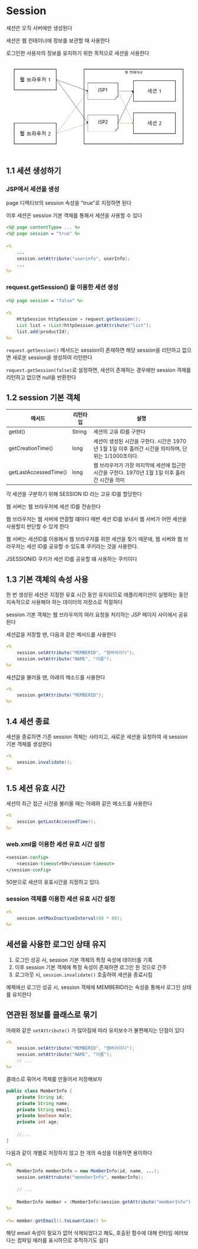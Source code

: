 # Session

세션은 오직 서버에만 생성된다

세션은 웹 컨테이너에 정보를 보관할 때 사용한다

로그인한 사용자의 정보를 유지하기 위한 목적으로 세션을 사용한다

<img src="https://github.com/Geol2/Today-I-Learned/blob/main/JSP/images/session1.png" />

## 1.1 세션 생성하기

### JSP에서 세션을 생성

page 디렉티브의 session 속성을 "true"로 지정하면 된다

이후 세션은 session 기본 객체를 통해서 세션을 사용할 수 있다

```jsp
<%@ page contentType= ... %>
<%@ page session = "true" %>

<%  
    ...
    session.setAttribute("userinfo", userInfo);
    ...
%>
```

### request.getSession() 을 이용한 세션 생성

```jsp
<%@ page session = "false" %>

<%
    HttpSession httpSession = request.getSession();
    List list = (List)httpSession.getAttribute("list");
    list.add(productId);
%>
```

`request.getSession()` 메서드는 session이 존재하면 해당 session을 리턴하고 없으면 새로운 session을 생성하여 리턴한다

`request.getSession(false)`로 설정하면, 세션이 존재하는 경우에만 session 객체를 리턴하고 없으면 null을 반환한다

## 1.2 session 기본 객체

|      메서드            | 리턴타입 | 설명 |
|-----------------------|----------|----------------------|
| getId()               | String   | 세션의 고유 ID를 구한다 |
| getCreationTime()     | long     | 세션이 생성된 시간을 구한다. 시간은 1970년 1월 1일 이후 흘러간 시간을 의미하며, 단위는 1/1000초이다. |
| getLastAccessedTime() | long     | 웹 브라우저가 가장 마지막에 세션에 접근한 시간을 구한다. 1970년 1월 1일 이후 흘러간 시간을 의미 |

각 세션을 구분하기 위해 SESSION ID 라는 고유 ID를 할당한다

웹 서버는 웹 브라우저에 세션 ID를 전송한다

웹 브라우저는 웹 서버에 연결할 떄마다 매번 세션 ID를 보내서 웹 서버가 어떤 세션을 사용할지 판단할 수 있게 한다

웹 서버는 세션ID를 이용해서 웹 브라우저를 위한 세션을 찾기 때문에, 웹 서버와 웹 브라우저는 세션 ID를 공유할 수 있도록 쿠키라는 것을 사용한다.

JSESSIONID 쿠키가 세션 ID를 공유할 떄 사용하는 쿠키이다

## 1.3 기본 객체의 속성 사용

한 번 생성된 세션은 지정한 유효 시간 동안 유지되므로 애플리케이션이 실행하는 동안 지속적으로 사용해야 하는 데이터의 저장소로 적절하다

session 기본 객체는 웹 브라우저의 여러 요청을 처리하는 JSP 페이지 사이에서 공유된다

세션값을 저장할 땐, 다음과 같은 메서드를 사용한다

```jsp
<% 
    session.setAttribute("MEMBERID", "멤버아이디");
    session.setAttribute("NAME", "이름");
%>
```

세션값을 불러올 땐, 아래의 메소드를 사용한다

```jsp
<% 
    session.getAttribute("MEMBERID");
%>
```

## 1.4 세션 종료

세션을 종료하면 기존 session 객체는 사라지고, 새로운 세션을 요청하여 새 session 기본 객체를 생성한다

```jsp
<% 
    session.invalidate();
%>
```

## 1.5 세션 유효 시간

세션의 최근 접근 시간을 불러올 때는 아래와 같은 메소드를 사용한다

```jsp
<% 
    session.getLastAccessedTime();
%>
```

### web.xml을 이용한 세션 유효 시간 설정

```jsp
<session-config>
    <session-timeout>50</session-timeout>
</session-config>
```

50분으로 세션의 유효시간을 지정하고 있다.

### session 객체를 이용한 세션 유효 시간 설정

```jsp
<% 
    session.setMaxInactiveInterval(60 * 60);
%>
```

## 세션을 사용한 로그인 상태 유지

1. 로그인 성공 시, session 기본 객체의 특정 속성에 데이터를 기록
2. 이후 session 기본 객체에 특정 속성이 존재하면 로그인 한 것으로 간주
3. 로그아웃 시, `session.invalidate()` 호출하여 세션을 종료시킴

예제에선 로그인 성공 시, session 객체에 MEMBERID라는 속성을 통해서 로그인 상태를 유지한다

## 연관된 정보를 클래스로 묶기

아래와 같은 `setAttribute()` 가 많아짐에 따라 유지보수가 불편해지는 단점이 있다

```jsp
<% 
    session.setAttribute("MEMBERID", "멤버아이디");
    session.setAttribute("NAME", "이름");
    // ...
%>
```

클래스로 묶어서 객체를 만들어서 저장해보자

```java
public class MemberInfo {
    private String id;
    private String name;
    private String email;
    private boolean male;
    private int age;

    //...
}
```

다음과 같이 개별로 저장하지 않고 한 개의 속성을 이용하면 용이하다

```jsp
<% 
    MemberInfo memberInfo = new MemberInfo(id, name, ...);
    session.setAttrubute("memeberInfo", memberInfo);

    // ...

    MemberInfo member = (MemberInfo)session.getAttribute("memberInfo");
%>

<%= member.getEmail().toLowerCase() %>
```

해당 email 속성이 필요가 없어 삭제되었다고 해도, 호출된 함수에 대해 런타임 에러보다는 컴파일 에러를 표시하므로 추적하기도 쉽다